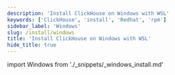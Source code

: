 ```yaml
---
description: 'Install ClickHouse on Windows with WSL'
keywords: ['ClickHouse', 'install', 'Redhat', 'rpm']
sidebar_label: 'Windows'
slug: /install/windows
title: 'Install ClickHouse on Windows with WSL'
hide_title: true
---
```


import Windows from './_snippets/_windows_install.md'

<Windows/>

